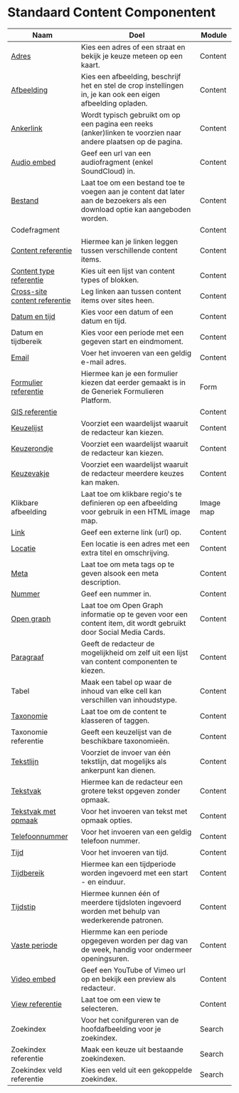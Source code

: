# Standaard Content Componentent

| Naam                                                                               | Doel                                                                                                                          | Module    |
|------------------------------------------------------------------------------------|-------------------------------------------------------------------------------------------------------------------------------|-----------|
| [Adres](/redactie/content/inrichten-cc-adres.md)                                          | Kies een adres of een straat en bekijk je keuze meteen op een kaart.                                                          | Content   |
| [Afbeelding](/redactie/content/inrichten-cc-afbeelding.md)                                | Kies een afbeelding, beschrijf het en stel de crop instellingen in, je kan ook een eigen afbeelding opladen.                  | Content   |
| [Ankerlink](/redactie/content/inrichten-cc-ankerlink.md)                                  | Wordt typisch gebruikt om op een pagina een reeks (anker)linken te voorzien naar andere plaatsen op de pagina.                | Content   |
| [Audio embed](/redactie/content/inrichten-cc-audio-embed.md)                              | Geef een url van een audiofragment (enkel SoundCloud) in.                                                                     | Content   |
| [Bestand](/redactie/content/inrichten-cc-bestand.md)                                      | Laat toe om een bestand toe te voegen aan je content dat later aan de bezoekers als een download optie kan aangeboden worden. | Content   |
| Codefragment                                                                       |                                                                                                                               | Content   |
| [Content referentie](/redactie/content/inrichten-cc-content-ref.md)                       | Hiermee kan je linken leggen tussen verschillende content items.                                                              | Content   |
| [Content type referentie](/redactie/content/inrichten-cc-content-type-ref.md)             | Kies uit een lijst van content types of blokken.                                                                              | Content   |
| [Cross-site content referentie](/redactie/content/inrichten-cc-cross-site-content-ref.md) | Leg linken aan tussen content items over sites heen.                                                                          | Content   |
| [Datum en tijd](/redactie/content/inrichten-cc-datum-en-tijd.md)                          | Kies voor een datum of een datum en tijd.                                                                                     | Content   |
| Datum en tijdbereik                                                                | Kies voor een periode met een gegeven start en eindmoment.                                                                    | Content   |
| [Email](/redactie/content/inrichten-cc-email.md)                                           | Voer het invoeren van een geldig e-mail adres.                                                                                | Content   |
| [Formulier referentie](/redactie/content/inrichten-cc-formulier-referentie.md)          | Hiermee kan je een formulier kiezen dat eerder gemaakt is in de Generiek Formulieren Platform.                                | Form      |
| [GIS referentie](/redactie/content/inrichten-cc-gis-referentie.md)                                                                      |                                                                                                                               | Content   |
| [Keuzelijst](redactie/content/inrichten-cc-keuzelijst.md)                          | Voorziet een waardelijst waaruit de redacteur kan kiezen.                                                                     | Content   |
| [Keuzerondje](redactie/content/inrichten-cc-keuzerondje.md)                        | Voorziet een waardelijst waaruit de redacteur kan kiezen.                                                                     | Content   |
| [Keuzevakje](redactie/content/inrichten-cc-keuzevakje.md)                          | Voorziet een waardelijst waaruit de redacteur meerdere keuzes kan maken.                                                      | Content   |
| Klikbare afbeelding                                                                | Laat toe om klikbare regio's te definieren op een afbeelding voor gebruik in een HTML image map.                              | Image map |
| [Link](redactie/content/inrichten-cc-link.md)                                      | Geef een externe link (url) op.                                                                                               | Content   |
| [Locatie](redactie/content/inrichten-cc-locatie.md)                                | Een locatie is een adres met een extra titel en omschrijving.                                                                 | Content   |
| [Meta](redactie/content/inrichten-cc-meta.md)                                      | Laat toe om meta tags op te geven alsook een meta description.                                                                | Content   |
| [Nummer](redactie/content/inrichten-cc-nummer.md)                                  | Geef een nummer in.                                                                                                           | Content   |
| [Open graph](redactie/content/inrichten-cc-opengraph.md)                           | Laat toe om Open Graph informatie op te geven voor een content item, dit wordt gebruikt door Social Media Cards.              | Content   |
| [Paragraaf](redactie/content/inrichten-cc-paragraaf.md)                            | Geeft de redacteur de mogelijkheid om zelf uit een lijst van content componenten te kiezen.                                   | Content   |
| Tabel                                                                              | Maak een tabel op waar de inhoud van elke cell kan verschillen van inhoudstype.                                               | Content   |
| [Taxonomie](redactie/content/inrichten-cc-taxonomie.md)                            | Laat toe om de content te klasseren of taggen.                                                                                | Content   |
| Taxonomie referentie                                                               | Geeft een keuzelijst van de beschikbare taxonomieën.                                                                          | Content   |
| [Tekstlijn](redactie/content/inrichten-cc-tekstlijn.md)                            | Voorziet de invoer van één tekstlijn, dat mogelijks als ankerpunt kan dienen.                                                 | Content   |
| [Tekstvak](redactie/content/inrichten-cc-tekstvak.md)                              | Hiermee kan de redacteur een grotere tekst opgeven zonder opmaak.                                                             | Content   |
| [Tekstvak met opmaak](redactie/content/inrichten-cc-tekstvak-met-opmaak.md)        | Voor het invoeren van tekst met opmaak opties.                                                                                | Content   |
| [Telefoonnummer](redactie/content/inrichten-cc-telefoonnummer.md)                  | Voor het invoeren van een geldig telefoon nummer.                                                                             | Content   |
| [Tijd](redactie/content/inrichten-cc-tijd.md)                                      | Voor het invoeren van tijd.                                                                                                   | Content   |
| [Tijdbereik](redactie/content/inrichten-cc-tijdbereik.md)                          | Hiermee kan een tijdperiode worden ingevoerd met een start - en einduur.                                                      | Content   |
| [Tijdstip](redactie/content/inrichten-cc-tijdstip.md)                              | Hiermee kunnen één of meerdere tijdsloten ingevoerd worden met behulp van wederkerende patronen.                              | Content   |
| [Vaste periode](redactie/content/inrichten-cc-vaste-periode.md)                    | Hiermme kan een periode opgegeven worden per dag van de week, handig voor ondermeer openingsuren.                             | Content   |
| [Video embed](redactie/content/inrichten-cc-video-embed.md)                        | Geef een YouTube of Vimeo url op en bekijk een preview als redacteur.                                                         | Content   |
| [View referentie](redactie/content/inrichten-cc-view-referentie.md)                | Laat toe om een view te selecteren.                                                                                           | Content   |
| Zoekindex                                                                          | Voor het conifgureren van de hoofdafbeelding voor je zoekindex.                                                               | Search    |
| Zoekindex referentie                                                               | Maak een keuze uit bestaande zoekindexen.                                                                                     | Search    |
| Zoekindex veld referentie                                                          | Kies een veld uit een gekoppelde zoekindex.                                                                                   | Search    |
